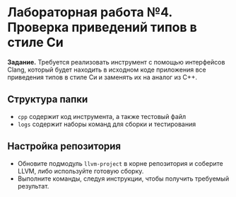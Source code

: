 # Лабораторная работа №4. Проверка приведений типов в стиле Си

**Задание.** Требуется реализовать инструмент с помощью интерфейсов Clang, который будет находить в исходном коде приложения все приведения типов в стиле Си и заменять их на аналог из С++.


## Структура папки

* `cpp` содержит код инструмента, а также тестовый файл
* `logs` содержит наборы команд для сборки и тестирования


## Настройка репозитория

* Обновите подмодуль `llvm-project` в корне репозитория и соберите LLVM, либо используйте готовую сборку.
* Выполните команды, следуя инструкции, чтобы получить требуемый результат.
